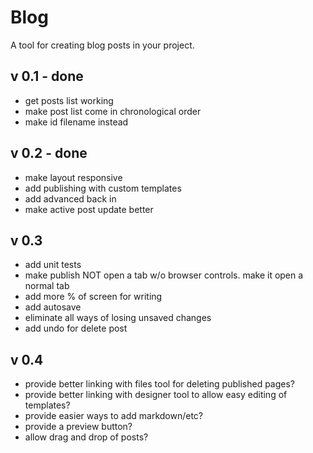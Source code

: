 Blog
====

A tool for creating blog posts in your project.

v 0.1 - done
------------
- get posts list working
- make post list come in chronological order
- make id filename instead

v 0.2 - done
------------
- make layout responsive
- add publishing with custom templates
- add advanced back in
- make active post update better

v 0.3
-----
- add unit tests
- make publish NOT open a tab w/o browser controls. make it open a normal tab
- add more % of screen for writing
- add autosave
- eliminate all ways of losing unsaved changes
- add undo for delete post


v 0.4
-----
- provide better linking with files tool for deleting published pages?
- provide better linking with designer tool to allow easy editing of templates?
- provide easier ways to add markdown/etc?
- provide a preview button?
- allow drag and drop of posts?
